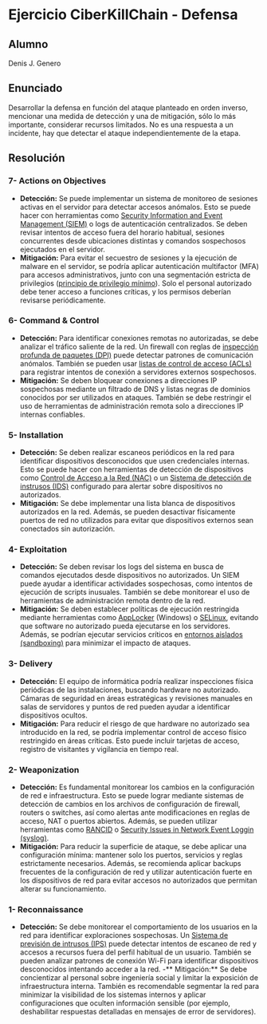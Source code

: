 # Ejercicio CiberKillChain - Defensa

## Alumno

Denis J. Genero

## Enunciado

Desarrollar la defensa en función del ataque planteado en orden inverso, mencionar una medida de detección y una de mitigación, sólo lo más importante, considerar recursos limitados. No es una respuesta a un incidente, hay que detectar el ataque independientemente de la etapa.


## Resolución

### 7- Actions on Objectives
- **Detección:** Se puede implementar un sistema de monitoreo de sesiones activas en el servidor para detectar accesos anómalos. Esto se puede hacer con herramientas como [Security Information and Event Management (SIEM)](https://es.wikipedia.org/wiki/Gesti%C3%B3n_de_informaci%C3%B3n_y_eventos_de_seguridad) o logs de autenticación centralizados. Se deben revisar intentos de acceso fuera del horario habitual, sesiones concurrentes desde ubicaciones distintas y comandos sospechosos ejecutados en el servidor.
- **Mitigación:** Para evitar el secuestro de sesiones y la ejecución de malware en el servidor, se podría aplicar autenticación multifactor (MFA) para accesos administrativos, junto con una segmentación estricta de privilegios ([principio de privilegio mínimo](https://www.ibm.com/docs/es/aix/7.3?topic=privileges-least-privilege-principle)). Solo el personal autorizado debe tener acceso a funciones críticas, y los permisos deberían revisarse periódicamente.

### 6- Command & Control
- **Detección:** Para identificar conexiones remotas no autorizadas, se debe analizar el tráfico saliente de la red. Un firewall con reglas de [inspección profunda de paquetes (DPI)](https://es.wikipedia.org/wiki/Inspecci%C3%B3n_profunda_de_paquete) puede detectar patrones de comunicación anómalos. También se pueden usar [listas de control de acceso (ACLs)](https://es.wikipedia.org/wiki/Lista_de_control_de_acceso) para registrar intentos de conexión a servidores externos sospechosos.
- **Mitigación:** Se deben bloquear conexiones a direcciones IP sospechosas mediante un filtrado de DNS y listas negras de dominios conocidos por ser utilizados en ataques. También se debe restringir el uso de herramientas de administración remota solo a direcciones IP internas confiables.

### 5- Installation
- **Detección:** Se deben realizar escaneos periódicos en la red para identificar dispositivos desconocidos que usen credenciales internas. Esto se puede hacer con herramientas de detección de dispositivos como [Control de Acceso a la Red (NAC)](https://es.wikipedia.org/wiki/Control_de_acceso_a_red) o un [Sistema de detección de instrusos (IDS)](https://es.wikipedia.org/wiki/Sistema_de_detecci%C3%B3n_de_intrusos) configurado para alertar sobre dispositivos no autorizados.
- **Mitigación:** Se debe implementar una lista blanca de dispositivos autorizados en la red. Además, se pueden desactivar físicamente puertos de red no utilizados para evitar que dispositivos externos sean conectados sin autorización.

### 4- Exploitation
- **Detección:** Se deben revisar los logs del sistema en busca de comandos ejecutados desde dispositivos no autorizados. Un SIEM puede ayudar a identificar actividades sospechosas, como intentos de ejecución de scripts inusuales. También se debe monitorear el uso de herramientas de administración remota dentro de la red.
- **Mitigación:** Se deben establecer políticas de ejecución restringida mediante herramientas como [AppLocker](https://learn.microsoft.com/es-es/windows/security/application-security/application-control/app-control-for-business/applocker/applocker-overview) (Windows) o [SELinux](https://www.ibm.com/docs/es/db2/11.1.0?topic=security-selinux), evitando que software no autorizado pueda ejecutarse en los servidores. Además, se podrían ejecutar servicios críticos en [entornos aislados (sandboxing)](https://en.wikipedia.org/wiki/Sandbox_(computer_security)) para minimizar el impacto de ataques.

### 3- Delivery
- **Detección:** El equipo de informática podría realizar inspecciones física periódicas de las instalaciones, buscando hardware no autorizado. Cámaras de seguridad en áreas estratégicas y revisiones manuales en salas de servidores y puntos de red pueden ayudar a identificar dispositivos ocultos.
- **Mitigación:** Para reducir el riesgo de que hardware no autorizado sea introducido en la red, se podría implementar control de acceso físico restringido en áreas críticas. Esto puede incluir tarjetas de acceso, registro de visitantes y vigilancia en tiempo real.

### 2- Weaponization
- **Detección:** Es fundamental monitorear los cambios en la configuración de red e infraestructura. Esto se puede lograr mediante sistemas de detección de cambios en los archivos de configuración de firewall, routers o switches, así como alertas ante modificaciones en reglas de acceso, NAT o puertos abiertos. Además, se pueden utilizar herramientas como [RANCID](https://www.shrubbery.net/rancid/) o [Security Issues in Network Event Loggin (syslog)](https://web.archive.org/web/20071007061205/http://www.employees.org/~lonvick/index.shtml).
- **Mitigación:** Para reducir la superficie de ataque, se debe aplicar una configuración mínima: mantener solo los puertos, servicios y reglas estrictamente necesarios. Además, se recomienda aplicar backups frecuentes de la configuración de red y utilizar autenticación fuerte en los dispositivos de red para evitar accesos no autorizados que permitan alterar su funcionamiento.

### 1- Reconnaissance
- **Detección:** Se debe monitorear el comportamiento de los usuarios en la red para identificar exploraciones sospechosas. Un [Sistema de previsión de intrusos (IPS)](https://es.wikipedia.org/wiki/Sistema_de_prevenci%C3%B3n_de_intrusos) puede detectar intentos de escaneo de red y accesos a recursos fuera del perfil habitual de un usuario. También se pueden analizar patrones de conexión Wi-Fi para identificar dispositivos desconocidos intentando acceder a la red.
-** Mitigación:** Se debe concientizar al personal sobre ingeniería social y limitar la exposición de infraestructura interna. También es recomendable segmentar la red para minimizar la visibilidad de los sistemas internos y aplicar configuraciones que oculten información sensible (por ejemplo, deshabilitar respuestas detalladas en mensajes de error de servidores).
